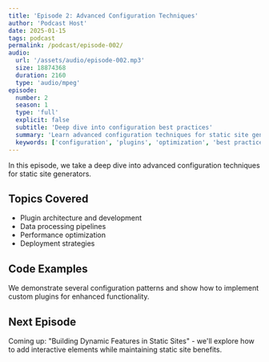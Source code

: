 ```yaml
---
title: 'Episode 2: Advanced Configuration Techniques'
author: 'Podcast Host'
date: 2025-01-15
tags: podcast
permalink: /podcast/episode-002/
audio:
  url: '/assets/audio/episode-002.mp3'
  size: 18874368
  duration: 2160
  type: 'audio/mpeg'
episode:
  number: 2
  season: 1
  type: 'full'
  explicit: false
  subtitle: 'Deep dive into configuration best practices'
  summary: 'Learn advanced configuration techniques for static site generators, including plugins, data processing, and optimization strategies.'
  keywords: ['configuration', 'plugins', 'optimization', 'best practices']
---
```


In this episode, we take a deep dive into advanced configuration techniques for static site generators.

## Topics Covered

- Plugin architecture and development
- Data processing pipelines
- Performance optimization
- Deployment strategies

## Code Examples

We demonstrate several configuration patterns and show how to implement custom plugins for enhanced functionality.

## Next Episode

Coming up: "Building Dynamic Features in Static Sites" - we'll explore how to add interactive elements while maintaining static site benefits.
